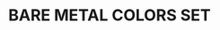 ---
title: "BARE METAL COLORS SET "
price: "TBA"
desc: "Opis nije dostupan"
img_path: "/assets/img/A.MIG-7508.jpg"
brand: AMMO
available: true
cat: "weathering"
subcat: "OILBRUSHERS SETS"
subsubcat: "SS"
---